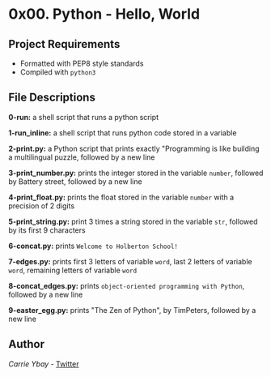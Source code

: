 # 0x00. Python - Hello, World
## Project Requirements
- Formatted with PEP8 style standards
- Compiled with `python3`

## File Descriptions
**0-run:** a shell script that runs a python script

**1-run_inline:** a shell script that runs python code stored in a variable

**2-print.py:** a Python script that prints exactly "Programming is like building a multilingual puzzle, followed by a new line

**3-print_number.py:** prints the integer stored in the variable `number`, followed by Battery street, followed by a new line

**4-print_float.py:** prints the float stored in the variable `number` with a precision of 2 digits

**5-print_string.py:** print 3 times a string stored in the variable `str`, followed by its first 9 characters

**6-concat.py:** prints `Welcome to Holberton School!`

**7-edges.py:** prints first 3 letters of variable `word`, last 2 letters of variable `word`, remaining letters of variable `word`

**8-concat_edges.py:** prints `object-oriented programming with Python`, followed by a new line

**9-easter_egg.py:** prints "The Zen of Python", by TimPeters, followed by a new line

## Author
*Carrie Ybay* - [Twitter](http://twitter.com/hicarrie_)